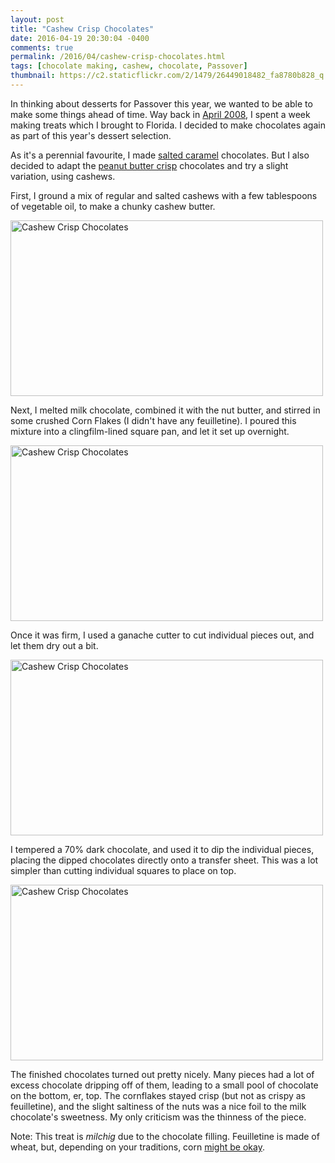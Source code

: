 ```yaml
---
layout: post
title: "Cashew Crisp Chocolates"
date: 2016-04-19 20:30:04 -0400
comments: true
permalink: /2016/04/cashew-crisp-chocolates.html
tags: [chocolate making, cashew, chocolate, Passover]
thumbnail: https://c2.staticflickr.com/2/1479/26449018482_fa8780b828_q.jpg
---
```


In thinking about desserts for Passover this year, we wanted to be able
to make some things ahead of time. Way back in [April 2008](/2008/04/),
I spent a week making treats which I brought to Florida. I decided to 
make chocolates again as part of this year's dessert selection.

As it's a perennial favourite, I made [salted caramel](/2007/04/salted-caramel-chocolates.html) 
chocolates. But I also decided to adapt the [peanut butter crisp](/2013/10/peanut-butter-crisp-chocolates.html)
chocolates and try a slight variation, using cashews.

First, I ground a mix of regular and salted cashews with a few tablespoons of 
vegetable oil, to make a chunky cashew butter.

<a data-flickr-embed="true"  href="https://www.flickr.com/photos/gnuf/25936366084/in/photostream/" title="Cashew Crisp Chocolates"><img src="https://farm2.staticflickr.com/1701/25936366084_f1ef5fd6e3.jpg" width="500" height="281" alt="Cashew Crisp Chocolates"></a><script async src="//embedr.flickr.com/assets/client-code.js" charset="utf-8"></script>

Next, I melted milk chocolate, combined it with the nut butter, and stirred in some crushed
Corn Flakes (I didn't have any feuilletine). I poured this mixture into a clingfilm-lined square
pan, and let it set up overnight.

<a data-flickr-embed="true"  href="https://www.flickr.com/photos/gnuf/26449020092/in/photostream/" title="Cashew Crisp Chocolates"><img src="https://farm2.staticflickr.com/1442/26449020092_9e1f1052c9.jpg" width="500" height="281" alt="Cashew Crisp Chocolates"></a><script async src="//embedr.flickr.com/assets/client-code.js" charset="utf-8"></script>

Once it was firm, I used a ganache cutter to cut individual pieces out, and let them dry out a bit. 

<a data-flickr-embed="true"  href="https://www.flickr.com/photos/gnuf/26541354455/in/photostream/" title="Cashew Crisp Chocolates"><img src="https://farm2.staticflickr.com/1565/26541354455_27d610cdeb.jpg" width="500" height="281" alt="Cashew Crisp Chocolates"></a><script async src="//embedr.flickr.com/assets/client-code.js" charset="utf-8"></script>

I tempered a 70% dark chocolate, and used it to dip the individual pieces, placing the dipped 
chocolates directly onto a transfer sheet. This was a lot simpler than cutting individual squares
to place on top.

<a data-flickr-embed="true"  href="https://www.flickr.com/photos/gnuf/26449018482/in/photostream/" title="Cashew Crisp Chocolates"><img src="https://farm2.staticflickr.com/1479/26449018482_fa8780b828.jpg" width="500" height="281" alt="Cashew Crisp Chocolates"></a><script async src="//embedr.flickr.com/assets/client-code.js" charset="utf-8"></script>

The finished chocolates turned out pretty nicely. Many pieces had a lot of excess chocolate dripping
off of them, leading to a small pool of chocolate on the bottom, er, top. The cornflakes stayed crisp
(but not as crispy as feuilletine), and the slight saltiness of the nuts was a nice foil to the milk 
chocolate's sweetness. My only criticism was the thinness of the piece.

Note: This treat is _milchig_ due to the chocolate filling. Feuilletine is made of wheat, but, depending
on your traditions, corn [might be okay](http://www.npr.org/sections/thesalt/2016/04/23/475266363/beans-and-rice-for-passover-a-divisive-question-gets-the-rabbis-ok).

